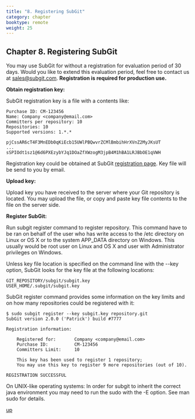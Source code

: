 ```yaml
---
title: "8. Registering SubGit"
category: chapter
booktype: remote
weight: 25
---
```

## Chapter 8. Registering SubGit

You may use SubGit for without a registration for evaluation period of 30 days. Would you like to extend this evaluation period, feel free to contact us at [sales@subgit.com](mailto:sales@subgit.com). **Registration is required for production use.**

**Obtain registration key:**

SubGit registration key is a file with a contents like:

    Purchase ID: CM-123456
    Name: Company <company@email.com>
    Committers per repository: 10
    Repositories: 10
    Supported versions: 1.*.*

    pjCssAR6cT4F3MnEDb0qKiEcb15UWlPBQwvrZCMlBmbihHrXVnZ2MyJKsUT
    ...
    sSPIOdt1sz1@6d6PXEzybYJq1DOaZfXWzogM3jpB4M1hBA1LRJBbOE1qVWH

Registration key could be obtained at SubGit [registration page](http://subgit.com/register). Key file will be send to you by email.

**Upload key:**

Upload key you have received to the server where your Git repository is located. You may upload the file, or copy and paste key file contents to the file on the server side.

**Register SubGit:**

Run subgit register command to register repository. This command have to be ran on behalf of the user who has write access to the /etc directory on Linux or OS X or to the system APP\_DATA directory on Windows. This usually would be root user on Linux and OS X and user with Administrator privileges on Windows.

Unless key file location is specified on the command line with the --key option, SubGit looks for the key file at the following locations:

    GIT_REPOSITORY/subgit/subgit.key
    USER_HOME/.subgit/subgit.key

SubGit register command provides some information on the key limits and on how many repositories could be registered with it:

    $ sudo subgit register --key subgit.key repository.git
    SubGit version 2.0.0 ('Patrick') build #7777

    Registration information:

        Registered for:       Company <company@email.com>
        Purchase ID:          CM-123456
        Committers Limit:     10

        This key has been used to register 1 repository;
        You may use this key to register 9 more repositories (out of 10).

    REGISTRATION SUCCESSFUL

On UNIX-like operating systems: In order for subgit to inherit the correct java environment you may need to run the sudo with the -E option. See man sudo for details.

[up](#up)